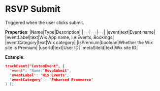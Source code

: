 # RSVP Submit

Triggered when the user clicks submit.

**Properties**:
|Name|Type|Description|
|---|---|---|
|event|text|Event name|
|eventLabel|text|Wix App name, i.e Events, Bookings|
|eventCategory|text|Wix category|
|isPremium|boolean|Whether the Wix site is Premium|
|userId|text|User ID|
|metaSiteId|text|Wix site ID|

**Example**:
```JSON
trackEvent("CustomEvent", {
  "event": "Name:"RsvpSubmit",
  "eventLabel": "Wix Events",
  "eventCategory" : "Enhanced Ecommerce"
} );
```

